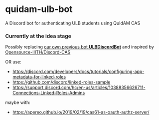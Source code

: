 # quidam-ulb-bot
A Discord bot for authenticating ULB students using QuIdAM CAS

### Currently at the idea stage
Possibly replacing [our own previous bot **ULBDiscordBot**](https://github.com/bepolytech/ULBDiscordBot) and inspired by [Opensource-IIITH/Discord-CAS](https://github.com/Opensource-IIITH/Discord-CAS)

OR use:

- https://discord.com/developers/docs/tutorials/configuring-app-metadata-for-linked-roles
- https://github.com/discord/linked-roles-sample
- https://support.discord.com/hc/en-us/articles/10388356626711-Connections-Linked-Roles-Admins

maybe with:
- https://apereo.github.io/2019/02/19/cas61-as-oauth-authz-server/
